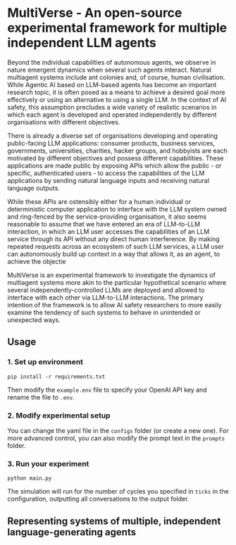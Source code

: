 # MultiVerse - An open-source experimental framework for multiple independent LLM agents

Beyond the individual capabilities of autonomous agents, we observe in nature emergent dynamics when several such agents interact. Natural multiagent systems include ant colonies and, of course, human civilisation. While Agentic AI based on LLM-based agents has become an important research topic, it is often posed as a means to achieve a desired goal more effectively or using an alternative to using a single LLM. In the context of AI safety, this assumption precludes a wide variety of realistic scenarios in which each agent is developed and operated independently by different organisations with different objectives.

There is already a diverse set of organisations developing and operating public-facing LLM applications: consumer products, business services, governments, universities, charities, hacker groups, and hobbyists are each motivated by different objectives and possess different capabilities. These applications are made public by exposing APIs which allow the public - or specific, authenticated users - to access the capabilities of the LLM applications by sending natural language inputs and receiving natural language outputs. 

While these APIs are ostensibly either for a human individual or deterministic computer application to interface with the LLM system owned and ring-fenced by the service-providing organisation, it also seems reasonable to assume that we have entered an era of LLM-to-LLM interaction, in which an LLM user accesses the capabilities of an LLM service through its API without any direct human interference. By making repeated requests across an ecosystem of such LLM services, a LLM user can autonomously build up context in a way that allows it, as an agent, to achieve the objectie

MultiVerse is an experimental framework to investigate the dynamics of multiagent systems more akin to the particular hypothetical scenario where several independently-controlled LLMs are deployed and allowed to interface with each other via LLM-to-LLM interactions. The primary intention of the framework is to allow AI safety researchers to more easily examine the tendency of such systems to behave in unintended or unexpected ways. 


## Usage

### 1. Set up environment

```
pip install -r requirements.txt
```

Then modify the `example.env` file to specify your OpenAI API key and rename the file to `.env`.

### 2. Modify experimental setup

You can change the yaml file in the `configs` folder (or create a new one). For more advanced control, you can also modify the prompt text in the `prompts` folder.

### 3. Run your experiment

```
python main.py
```

The simulation will run for the number of cycles you specified in `ticks` in the configuration, outputting all conversations to the output folder.

## Representing systems of multiple, independent language-generating agents

